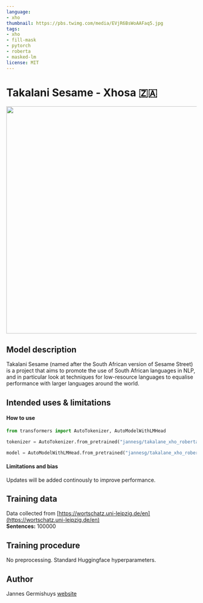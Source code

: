 ```yaml
---
language: 
- xho
thumbnail: https://pbs.twimg.com/media/EVjR6BsWoAAFaq5.jpg
tags:
- xho
- fill-mask
- pytorch
- roberta
- masked-lm
license: MIT
---
```


# Takalani Sesame - Xhosa 🇿🇦

<img src="https://pbs.twimg.com/media/EVjR6BsWoAAFaq5.jpg" width="600"/> 

## Model description

Takalani Sesame (named after the South African version of Sesame Street) is a project that aims to promote the use of South African languages in NLP, and in particular look at techniques for low-resource languages to equalise performance with larger languages around the world.

## Intended uses & limitations

#### How to use

```python
from transformers import AutoTokenizer, AutoModelWithLMHead

tokenizer = AutoTokenizer.from_pretrained("jannesg/takalane_xho_roberta")

model = AutoModelWithLMHead.from_pretrained("jannesg/takalane_xho_roberta")
```

#### Limitations and bias

Updates will be added continously to improve performance. 

## Training data

Data collected from [https://wortschatz.uni-leipzig.de/en](https://wortschatz.uni-leipzig.de/en) <br/>
**Sentences:** 100000

## Training procedure

No preprocessing. Standard Huggingface hyperparameters. 

## Author

Jannes Germishuys [website](http://jannesgg.github.io)
